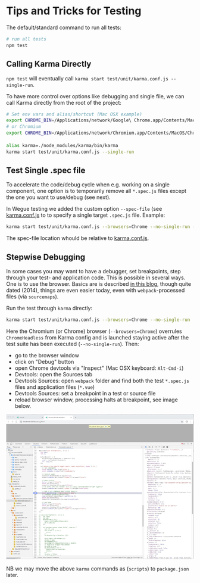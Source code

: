 # Tips and Tricks for Testing

The default/standard command to run all tests:

```bash
# run all tests
npm test
```

## Calling Karma Directly

`npm test` will eventually call `karma start test/unit/karma.conf.js --single-run`.

To have more control over options like debugging and single file, we can call Karma directly from the root of the project:

```bash
# Set env vars and alias/shortcut (Mac OSX example)
export CHROME_BIN=/Applications/network/Google\ Chrome.app/Contents/MacOS/Google\ Chrome
# or Chromium
export CHROME_BIN=/Applications/network/Chromium.app/Contents/MacOS/Chromium

alias karma=./node_modules/karma/bin/karma
karma start test/unit/karma.conf.js --single-run
```

## Test Single .spec file

To accelerate the code/debug cycle when e.g. working on a single component, one option is to
temporarily remove all `*.spec.js` files except the one you want to use/debug (see next).

In Wegue testing we added the custom option `--spec-file` (see [karma.conf.js](unit/karma.conf.js)
to to specify a single target `.spec.js` file. Example:

```bash
karma start test/unit/karma.conf.js --browsers=Chrome --no-single-run --spec-file ./specs/components/geocoder/Geocoder.spec.js
```

The spec-file location whould be relative to [karma.conf.js](unit/karma.conf.js).

## Stepwise Debugging

In some cases you may want to have a debugger, set breakpoints, step through your test- and
application code. This is possible in several ways. One is to use the browser.
Basics are is described [in this blog](https://glebbahmutov.com/blog/debugging-karma-unit-tests/), though quite
dated (2014), things are even easier today, even with `webpack`-processed files (via `sourcemaps`).

Run the test through `karma` directly:

```bash
karma start test/unit/karma.conf.js --browsers=Chrome --no-single-run
```

Here the Chromium (or Chrome) browser (`--browsers=Chrome`) overrules `ChromeHeadless` from Karma config and is launched staying active after
the test suite has been executed (`--no-single-run`). Then:

- go to the browser window
- click on "Debug" button
- open Chrome devtools via "Inspect" (Mac OSX keyboard: `Alt-Cmd-i`)
- Devtools: open the Sources tab
- Devtools Sources: open `webpack` folder and find both the test `*.spec.js` files and application files (`*.vue`)
- Devtools Sources: set a breakpoint in a test or source file
- reload browser window, processing halts at breakpoint, see image below.

![alt text](debug-karma.jpg)

NB we may move the above `karma` commands as (`scripts`) to `package.json` later.
